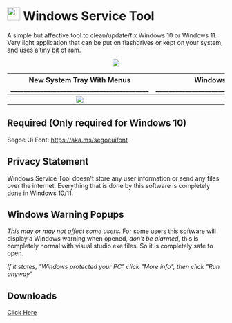 # <img src="https://i.postimg.cc/NFJSjQC3/WSTLow-Res.png" width="30" height="30"> Windows Service Tool
A simple but affective tool to clean/update/fix Windows 10 or Windows 11. Very light application that can be put on flashdrives or kept on your system, and uses a tiny bit of ram.

<p align="center">
  <img src="(https://jotechofficial.github.io/Windows-Service-Tool/Images(WST)/Screenshot%202024-03-17%20000149.png)" />
</p>

New System Tray With Menus __________________________________________ | Windows StartUp Mode ________________________________________________
:-------------------------:|:-------------------------:
![](https://jotechofficial.github.io/Windows-Service-Tool/Images(WST)/systemtray.png)  |  ![](https://jotechofficial.github.io/Windows-Service-Tool/Images(WST)/startupmode.png)

Required (Only required for Windows 10)
---------
Segoe Ui Font: https://aka.ms/segoeuifont

Privacy Statement
---------
Windows Service Tool doesn't store any user information or send any files over the internet. Everything that is done by this software is completely done in Windows 10/11.

Windows Warning Popups
---------
*This may or may not affect some users*. For some users this software will display a Windows warning when opened, *don't be alarmed*, this is completely normal with visual studio exe files. So it is completely safe to open.

*If it states, "Windows protected your PC" click "More info", then click "Run anyway"*

Downloads
---------
[Click Here](https://github.com/JoBagOfDonuts/JoTechComputerHelper/releases/)
